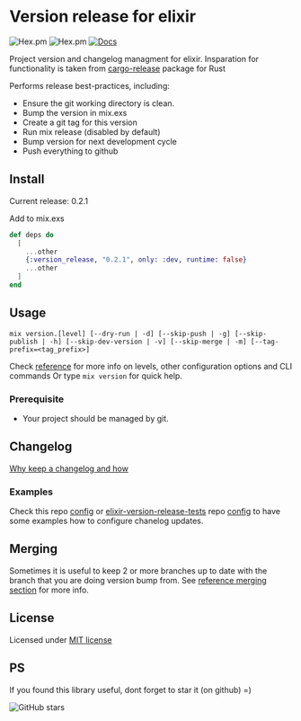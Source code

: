 # Version release for elixir
<!-- ![GitHub release (latest by date)](https://img.shields.io/github/v/release/bulld0zer/elixir-version-release) -->
![Hex.pm](https://img.shields.io/hexpm/v/version_release)
![Hex.pm](https://img.shields.io/hexpm/dt/version_release)
[![Docs](https://img.shields.io/badge/hex-docs-blue)](https://hexdocs.pm/version_release)

  Project version and changelog managment for elixir. Insparation for functionality is taken from [cargo-release](https://github.com/sunng87/cargo-release) package for Rust

  Performs release best-practices, including:

  * Ensure the git working directory is clean.
  * Bump the version in mix.exs
  * Create a git tag for this version
  * Run mix release (disabled by default)
  * Bump version for next development cycle
  * Push everything to github

## Install
Current release: 0.2.1

Add to mix.exs
```elixir
def deps do
  [
    ...other
    {:version_release, "0.2.1", only: :dev, runtime: false}
    ...other
  ]
end
```

## Usage
`mix version.[level] [--dry-run | -d] [--skip-push | -g] [--skip-publish | -h] [--skip-dev-version | -v] [--skip-merge | -m] [--tag-prefix=<tag_prefix>]`

Check [reference](/docs/REFERENCE.md) for more info on levels, other configuration options and CLI commands
Or type `mix version` for quick help.

### Prerequisite
* Your project should be managed by git.

## Changelog
[Why keep a changelog and how](https://keepachangelog.com/en/1.0.0/)

### Examples
Check this repo [config](/config/config.exs) or [elixir-version-release-tests](https://github.com/bulld0zer/elixir-version-release-tests/) repo [config](https://github.com/bulld0zer/elixir-version-release-tests/blob/master/config/config.exs) to have some examples how to configure chanelog updates.

## Merging
Sometimes it is useful to keep 2 or more branches up to date with the branch that you are doing version bump from.
See [reference merging section](/docs/REFERENCE.md#merge) for more info.

## License
Licensed under [MIT license](LICENSE)

## PS
If you found this library useful, dont forget to star it (on github) =)

![GitHub stars](https://img.shields.io/github/stars/bulld0zer/elixir-version-release?style=social)